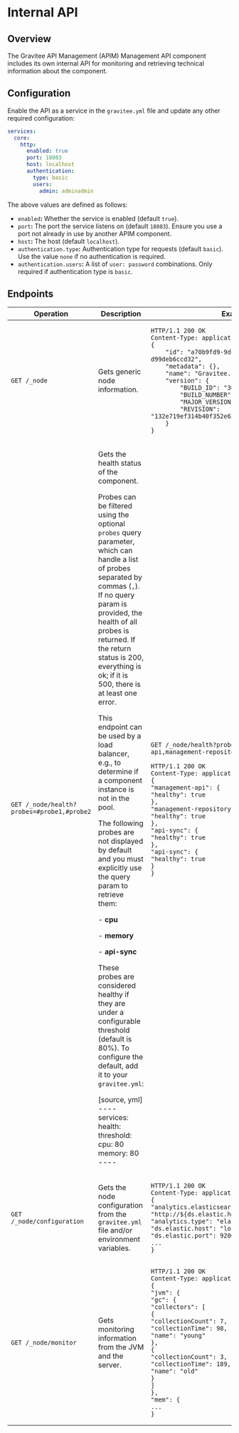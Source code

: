 # Internal API

## Overview

The Gravitee API Management (APIM) Management API component includes its own internal API for monitoring and retrieving technical information about the component.

## Configuration

Enable the API as a service in the `gravitee.yml` file and update any other required configuration:

```yaml
services:
  core:
    http:
      enabled: true
      port: 18083
      host: localhost
      authentication:
        type: basic
        users:
          admin: adminadmin
```

The above values are defined as follows:

* `enabled`**:** Whether the service is enabled (default `true`).
* `port`**:** The port the service listens on (default `18083`). Ensure you use a port not already in use by another APIM component.
* `host`**:** The host (default `localhost`).
* `authentication.type`**:** Authentication type for requests (default `basic`). Use the value `none` if no authentication is required.&#x20;
* `authentication.users`**:** A list of `user: password` combinations. Only required if authentication type is `basic`.

## Endpoints

<table><thead><tr><th width="172.33333333333331">Operation</th><th width="193">Description</th><th>Example</th></tr></thead><tbody><tr><td><code>GET /_node</code></td><td>Gets generic node information.</td><td><pre><code>HTTP/1.1 200 OK
Content-Type: application/json
{
    "id": "a70b9fd9-9deb-4ccd-8b9f-d99deb6ccd32",
    "metadata": {},
    "name": "Gravitee.io - Management API",
    "version": {
        "BUILD_ID": "309",
        "BUILD_NUMBER": "309",
        "MAJOR_VERSION": "1.20.14",
        "REVISION": "132e719ef314b40f352e6399034d68a9a95e95ef"
    }
}
</code></pre></td></tr><tr><td><code>GET /_node/health?probes=#probe1,#probe2</code></td><td><p>Gets the health status of the component. </p><p>Probes can be filtered using the optional <code>probes</code> query parameter, which can handle a list of probes separated by commas (<code>,</code>). If no query param is provided, the health of all probes is returned. If the return status is 200, everything is ok; if it is 500, there is at least one error. </p><p>This endpoint can be used by a load balancer, e.g., to determine if a component instance is not in the pool.</p><p>The following probes are not displayed by default and you must explicitly use the query param to retrieve them:</p><p>- <strong>cpu</strong></p><p>- <strong>memory</strong></p><p>- <strong>api-sync</strong></p><p>These probes are considered healthy if they are under a configurable threshold (default is 80%). To configure the default, add it to your <code>gravitee.yml</code>:</p><p>[source, yml] ---- services: health: threshold: cpu: 80 memory: 80 ----</p></td><td><p><code>GET /_node/health?probes=management-api,management-repository</code></p><pre><code>HTTP/1.1 200 OK
Content-Type: application/json
{
"management-api": {
"healthy": true
},
"management-repository": {
"healthy": true
},
"api-sync": {
"healthy": true
},
"api-sync": {
"healthy": true
}
}
</code></pre></td></tr><tr><td><code>GET /_node/configuration</code></td><td>Gets the node configuration from the <code>gravitee.yml</code> file and/or environment variables.</td><td><pre><code>HTTP/1.1 200 OK
Content-Type: application/json
{
"analytics.elasticsearch.endpoints[0]": "http://${ds.elastic.host}:${ds.elastic.port}",
"analytics.type": "elasticsearch",
"ds.elastic.host": "localhost",
"ds.elastic.port": 9200,
...
}
</code></pre></td></tr><tr><td><code>GET /_node/monitor</code></td><td>Gets monitoring information from the JVM and the server.</td><td><pre><code>HTTP/1.1 200 OK
Content-Type: application/json
{
"jvm": {
"gc": {
"collectors": [
{
"collectionCount": 7,
"collectionTime": 98,
"name": "young"
},
{
"collectionCount": 3,
"collectionTime": 189,
"name": "old"
}
]
},
"mem": {
...
}
</code></pre></td></tr></tbody></table>
